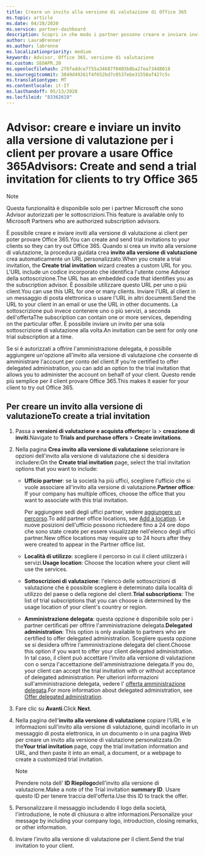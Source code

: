 ```yaml
---
title: Creare un invito alla versione di valutazione di Office 365
ms.topic: article
ms.date: 04/28/2020
ms.service: partner-dashboard
description: Scopri in che modo i partner possono creare e inviare inviti alla versione di valutazione per i loro clienti per provare a usare Office 365. I partner sono in gran parte un Advisor autorizzato per le sottoscrizioni.
author: LauraBrenner
ms.author: labrenne
ms.localizationpriority: medium
keywords: Advisor, Office 365, versione di valutazione
ms.custom: SEOAPR.20
ms.openlocfilehash: 2f8faddce7755a34687f0403b8ba27ea734d8018
ms.sourcegitcommit: 3849d49261f4f652bd7c0537ebe31558af427c5c
ms.translationtype: MT
ms.contentlocale: it-IT
ms.lasthandoff: 05/13/2020
ms.locfileid: "83362619"
---
```

# <a name="advisors-create-and-send-a-trial-invitation-for-clients-to-try-office-365"></a><span data-ttu-id="09f5e-105">Advisor: creare e inviare un invito alla versione di valutazione per i client per provare a usare Office 365</span><span class="sxs-lookup"><span data-stu-id="09f5e-105">Advisors: Create and send a trial invitation for clients to try Office 365</span></span>

> [!NOTE]
> <span data-ttu-id="09f5e-106">Questa funzionalità è disponibile solo per i partner Microsoft che sono Advisor autorizzati per le sottoscrizioni.</span><span class="sxs-lookup"><span data-stu-id="09f5e-106">This feature is available only to Microsoft Partners who are authorized subscription advisors.</span></span>

<span data-ttu-id="09f5e-107">È possibile creare e inviare inviti alla versione di valutazione ai client per poter provare Office 365.</span><span class="sxs-lookup"><span data-stu-id="09f5e-107">You can create and send trial invitations to your clients so they can try out Office 365.</span></span> <span data-ttu-id="09f5e-108">Quando si crea un invito alla versione di valutazione, la procedura guidata crea **invito alla versione di valutazione** crea automaticamente un URL personalizzato.</span><span class="sxs-lookup"><span data-stu-id="09f5e-108">When you create a trial invitation, the **Create trial invitation** wizard creates a custom URL for you.</span></span> <span data-ttu-id="09f5e-109">L'URL include un codice incorporato che identifica l'utente come Advisor della sottoscrizione.</span><span class="sxs-lookup"><span data-stu-id="09f5e-109">The URL has an embedded code that identifies you as the subscription advisor.</span></span> <span data-ttu-id="09f5e-110">È possibile utilizzare questo URL per uno o più client.</span><span class="sxs-lookup"><span data-stu-id="09f5e-110">You can use this URL for one or many clients.</span></span> <span data-ttu-id="09f5e-111">Inviare l'URL al client in un messaggio di posta elettronica o usare l'URL in altri documenti.</span><span class="sxs-lookup"><span data-stu-id="09f5e-111">Send the URL to your client in an email or use the URL in other documents.</span></span> <span data-ttu-id="09f5e-112">La sottoscrizione può invece contenere uno o più servizi, a seconda dell'offerta</span><span class="sxs-lookup"><span data-stu-id="09f5e-112">The subscription can contain one or more services, depending on the particular offer.</span></span> <span data-ttu-id="09f5e-113">È possibile inviare un invito per una sola sottoscrizione di valutazione alla volta.</span><span class="sxs-lookup"><span data-stu-id="09f5e-113">An invitation can be sent for only one trial subscription at a time.</span></span>

<span data-ttu-id="09f5e-114">Se si è autorizzati a offrire l'amministrazione delegata, è possibile aggiungere un'opzione all'invito alla versione di valutazione che consente di amministrare l'account per conto del client.</span><span class="sxs-lookup"><span data-stu-id="09f5e-114">If you're certified to offer delegated administration, you can add an option to the trial invitation that allows you to administer the account on behalf of your client.</span></span> <span data-ttu-id="09f5e-115">Questo rende più semplice per il client provare Office 365.</span><span class="sxs-lookup"><span data-stu-id="09f5e-115">This makes it easier for your client to try out Office 365.</span></span>

## <a name="to-create-a-trial-invitation"></a><span data-ttu-id="09f5e-116">Per creare un invito alla versione di valutazione</span><span class="sxs-lookup"><span data-stu-id="09f5e-116">To create a trial invitation</span></span>

1. <span data-ttu-id="09f5e-117">Passa a **versioni di valutazione e acquista offerte**per la  >  **creazione di inviti**.</span><span class="sxs-lookup"><span data-stu-id="09f5e-117">Navigate to **Trials and purchase offers** > **Create invitations**.</span></span>

2. <span data-ttu-id="09f5e-118">Nella pagina **Crea invito alla versione di valutazione** selezionare le opzioni dell'invito alla versione di valutazione che si desidera includere:</span><span class="sxs-lookup"><span data-stu-id="09f5e-118">On the **Create trial invitation** page, select the trial invitation options that you want to include:</span></span>

    - <span data-ttu-id="09f5e-119">**Ufficio partner**: se la società ha più uffici, scegliere l'ufficio che si vuole associare all'invito alla versione di valutazione.</span><span class="sxs-lookup"><span data-stu-id="09f5e-119">**Partner office**: If your company has multiple offices, choose the office that you want to associate with this trial invitation.</span></span>

        <span data-ttu-id="09f5e-120">Per aggiungere sedi degli uffici partner, vedere [aggiungere un percorso](manage-locations.md).</span><span class="sxs-lookup"><span data-stu-id="09f5e-120">To add partner office locations, see [Add a location](manage-locations.md).</span></span> <span data-ttu-id="09f5e-121">Le nuove posizioni dell'ufficio possono richiedere fino a 24 ore dopo che sono state create per essere visualizzate nell'elenco degli uffici partner.</span><span class="sxs-lookup"><span data-stu-id="09f5e-121">New office locations may require up to 24 hours after they were created to appear in the Partner office list.</span></span>

    - <span data-ttu-id="09f5e-122">**Località di utilizzo**: scegliere il percorso in cui il client utilizzerà i servizi.</span><span class="sxs-lookup"><span data-stu-id="09f5e-122">**Usage location**: Choose the location where your client will use the services.</span></span>
    - <span data-ttu-id="09f5e-123">**Sottoscrizioni di valutazione**: l'elenco delle sottoscrizioni di valutazione che è possibile scegliere è determinato dalla località di utilizzo del paese o della regione del client.</span><span class="sxs-lookup"><span data-stu-id="09f5e-123">**Trial subscriptions**: The list of trial subscriptions that you can choose is determined by the usage location of your client's country or region.</span></span>
    - <span data-ttu-id="09f5e-124">**Amministrazione delegata**: questa opzione è disponibile solo per i partner certificati per offrire l'amministrazione delegata.</span><span class="sxs-lookup"><span data-stu-id="09f5e-124">**Delegated administration**: This option is only available to partners who are certified to offer delegated administration.</span></span> <span data-ttu-id="09f5e-125">Scegliere questa opzione se si desidera offrire l'amministrazione delegata del client.</span><span class="sxs-lookup"><span data-stu-id="09f5e-125">Choose this option if you want to offer your client delegated administration.</span></span> <span data-ttu-id="09f5e-126">In tal caso, il client può accettare l'invito alla versione di valutazione con o senza l'accettazione dell'amministrazione delegata.</span><span class="sxs-lookup"><span data-stu-id="09f5e-126">If you do, your client can accept the trial invitation with or without acceptance of delegated administration.</span></span> <span data-ttu-id="09f5e-127">Per ulteriori informazioni sull'amministrazione delegata, vedere l' [offerta amministrazione delegata](customers_revoke_admin_privileges.md).</span><span class="sxs-lookup"><span data-stu-id="09f5e-127">For more information about delegated administration, see [Offer delegated administration](customers_revoke_admin_privileges.md).</span></span>

3. <span data-ttu-id="09f5e-128">Fare clic su **Avanti**.</span><span class="sxs-lookup"><span data-stu-id="09f5e-128">Click **Next**.</span></span>

4. <span data-ttu-id="09f5e-129">Nella pagina dell'**invito alla versione di valutazione** copiare l'URL e le informazioni sull'invito alla versione di valutazione, quindi incollarlo in un messaggio di posta elettronica, in un documento o in una pagina Web per creare un invito alla versione di valutazione personalizzata.</span><span class="sxs-lookup"><span data-stu-id="09f5e-129">On the**Your trial invitation** page, copy the trial invitation information and URL, and then paste it into an email, a document, or a webpage to create a customized trial invitation.</span></span>

    > [!NOTE]
    > <span data-ttu-id="09f5e-130">Prendere nota dell' **ID Riepilogo**dell'invito alla versione di valutazione.</span><span class="sxs-lookup"><span data-stu-id="09f5e-130">Make a note of the Trial invitation **summary ID**.</span></span> <span data-ttu-id="09f5e-131">Usare questo ID per tenere traccia dell'offerta.</span><span class="sxs-lookup"><span data-stu-id="09f5e-131">Use this ID to track the offer.</span></span>

5. <span data-ttu-id="09f5e-132">Personalizzare il messaggio includendo il logo della società, l'introduzione, le note di chiusura o altre informazioni.</span><span class="sxs-lookup"><span data-stu-id="09f5e-132">Personalize your message by including your company logo, introduction, closing remarks, or other information.</span></span>

6. <span data-ttu-id="09f5e-133">Inviare l'invito alla versione di valutazione per il client.</span><span class="sxs-lookup"><span data-stu-id="09f5e-133">Send the trial invitation to your client.</span></span>
